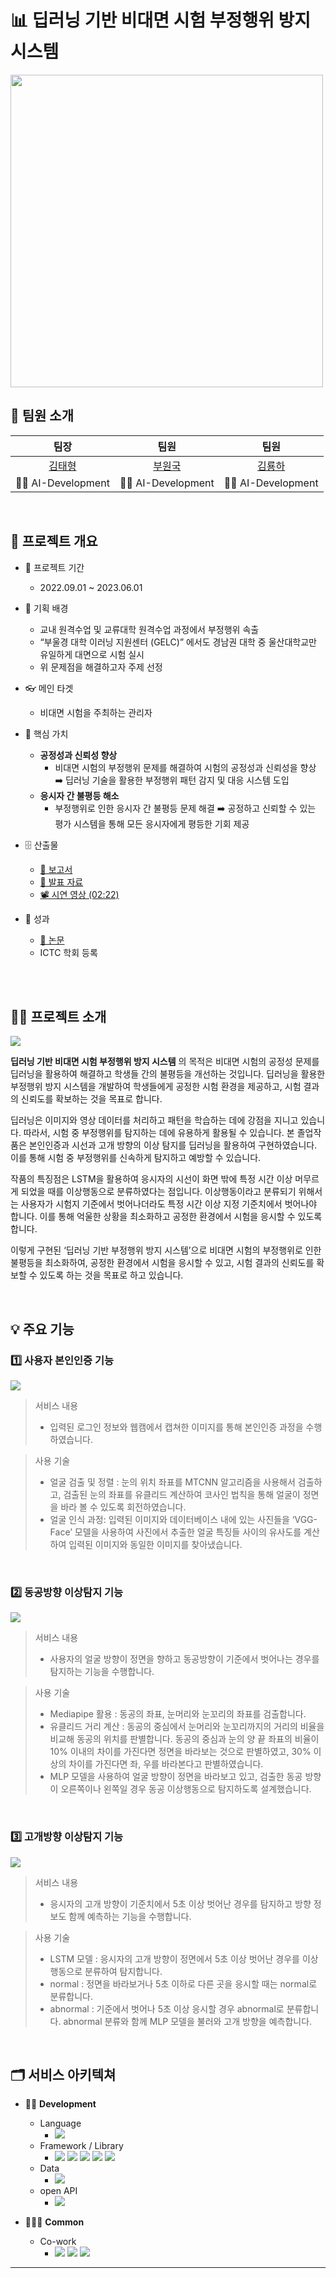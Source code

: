 # 📊 딥러닝 기반 비대면 시험 부정행위 방지 시스템 
<img src="docs/썸네일.png" width="500px" />

<br>

## 🕺 팀원 소개

|                   팀장                   |                 팀원                  |                팀원                 | 
| :--------------------------------------: | :-----------------------------------: | :---------------------------------: |
| [김태형](https://github.com/coryong) | [부원국](https://github.com) | [김룡하](https://github.com) | 
|                   🧑‍💻 AI-Development |                 🧑‍💻 AI-Development                  |                🧑‍💻 AI-Development                 |                

<br>

## 👀 프로젝트 개요

-  📆 프로젝트 기간
   -  2022.09.01 ~ 2023.06.01

-  📌 기획 배경
   -  교내 원격수업 및 교류대학 원격수업 과정에서 부정행위 속출
   -  “부울경 대학 이러닝 지원센터 (GELC)” 에서도 경남권 대학 중 울산대학교만 유일하게 대면으로 시험 실시 
   - 위 문제점을 해결하고자 주제 선정
  
-  👓 메인 타겟
   -  비대면 시험을 주최하는 관리자

-  💍 핵심 가치

   -  **공정성과 신뢰성 향상**
      -  비대면 시험의 부정행위 문제를 해결하여 시험의 공정성과 신뢰성을 향상 ➡️ 딥러닝 기술을 활용한 부정행위 패턴 감지 및 대응 시스템 도입
   -  **응시자 간 불평등 해소**
      -  부정행위로 인한 응시자 간 불평등 문제 해결 ➡️ 공정하고 신뢰할 수 있는 평가 시스템을 통해 모든 응시자에게 평등한 기회 제공

- 🗄 산출물
  - [📃 보고서](docs/딥러닝기반_비대면시험_부정행위_방지_시스템_보고서.pdf)
  - [🔖 발표 자료](docs/졸작_최종.pdf)
  - [📽 시연 영상 (02:22)](https://youtu.be/tqqwJXkgMus)

-  🥇 성과

   - [📜 논문](docs/paper_final.pdf)
   -  ICTC 학회 등록

<br><br>

## 💁‍♂️ 프로젝트 소개

<img src="docs/졸작serviceflow.png"/>

<br>

**딥러닝 기반 비대면 시험 부정행위 방지 시스템** 의 목적은 비대면 시험의 공정성 문제를 딥러닝을 활용하여 해결하고 학생들 간의 불평등을 개선하는 것입니다. 딥러닝을 활용한 부정행위 방지 시스템을 개발하여 학생들에게 공정한 시험 환경을 제공하고, 시험 결과의 신뢰도를 확보하는 
것을 목표로 합니다.
<br>

딥러닝은 이미지와 영상 데이터를 처리하고 패턴을 학습하는 데에 강점을 지니고 있습니다. 따라서, 시험 중 부정행위를 탐지하는 데에 유용하게 활용될 수 있습니다. 본 졸업작품은 본인인증과 시선과 고개 방향의 이상 탐지를 딥러닝을 활용하여 구현하였습니다. 이를 통해 시험 중 부정행위를 신속하게 탐지하고 예방할 수 있습니다. 
<br>

작품의 특징점은 LSTM을 활용하여 응시자의 시선이 화면 밖에 특정 시간 이상 머무르게 되었을 때를 이상행동으로 분류하였다는 점입니다. 이상행동이라고 분류되기 위해서는 사용자가 시험지 기준에서 벗어나더라도 특정 시간 이상 지정 기준치에서 벗어나야 합니다. 이를 통해 억울한 상황을 최소화하고 공정한 환경에서 시험을 응시할 수 있도록 합니다.
<br>

이렇게 구현된 ‘딥러닝 기반 부정행위 방지 시스템’으로 비대면 시험의 부정행위로 인한 불평등을 최소화하여, 공정한 환경에서 시험을 응시할 수 있고, 시험 결과의 신뢰도를 확보할 수 있도록 하는 것을 목표로 하고 있습니다.


<br>

## 💡 주요 기능

### 1️⃣ 사용자 본인인증 기능

<img src="docs/기능1.png" />

> 서비스 내용 
> - 입력된 로그인 정보와 웹캠에서 캡쳐한 이미지를 통해 본인인증 과정을 수행하였습니다.

> 사용 기술
> - 얼굴 검출 및 정렬 : 눈의 위치 좌표를 MTCNN 알고리즘을 사용해서 검출하고, 검출된 눈의 좌표를 유클리드 계산하여 코사인 법칙을 통해 얼굴이 정면을 바라 볼 수 있도록 회전하였습니다.
> - 얼굴 인식 과정: 입력된 이미지와 데이터베이스 내에 있는 사진들을 ‘VGG-Face’ 모델을 사용하여 사진에서 추출한 얼굴 특징들 사이의 유사도를 계산하여 입력된 이미지와 동일한 이미지를 찾아냈습니다.
<br>

### 2️⃣ 동공방향 이상탐지 기능

<img src="docs/기능2.png" />

> 서비스 내용
> -  사용자의 얼굴 방향이 정면을 향하고 동공방향이 기준에서 벗어나는 경우를 탐지하는 기능을 수행합니다.

> 사용 기술 
> -   Mediapipe 활용 : 동공의 좌표, 눈머리와 눈꼬리의 좌표를 검출합니다.
> -   유클리드 거리 계산 : 동공의 중심에서 눈머리와 눈꼬리까지의 거리의 비율을 비교해 동공의 위치를 판별합니다. 동공의 중심과 눈의 양 끝 좌표의 비율이 10% 이내의 차이를 가진다면 정면을 바라보는 것으로 판별하였고, 30% 이상의 차이를 가진다면 좌, 우를 바라본다고 판별하였습니다. 
> -   MLP 모델을 사용하여 얼굴 방향이 정면을 바라보고 있고, 검출한 동공 방향이 오른쪽이나 왼쪽일 경우 동공 이상행동으로 탐지하도록 설계했습니다.

<br>

### 3️⃣ 고개방향 이상탐지 기능

<img src="docs/기능3.png" />

> 서비스 내용
> - 응시자의 고개 방향이 기준치에서 5초 이상 벗어난 경우를 탐지하고 방향 정보도 함께 예측하는 기능을 수행합니다.

> 사용 기술 
> -   LSTM 모델 : 응시자의 고개 방향이 정면에서 5초 이상 벗어난 경우를 이상행동으로 분류하여 탐지합니다.
> -   normal : 정면을 바라보거나 5초 이하로 다른 곳을 응시할 때는 normal로 분류합니다.
> -   abnormal : 기준에서 벗어나 5초 이상 응시할 경우 abnormal로 분류합니다. abnormal 분류와 함께 MLP 모델을 불러와 고개 방향을 예측합니다.


<br>

## 🗂 서비스 아키텍쳐 
- 👨‍🎨 **Development**
  - Language
    - <img src="https://img.shields.io/badge/Python-3776AB?style=flat-square&logo=Python&logoColor=white"/> 
  - Framework / Library
    - <img src="https://img.shields.io/badge/tensorflow-FF6F00?style=flat-square&logo=tensorflow&logoColor=white"> <img src="https://img.shields.io/badge/PyQt-41CD52?style=flat-square&logo=&logoColor=white"> <img src="https://img.shields.io/badge/mediapipe-00DBDE?style=flat-square&logo=&logoColor=white"> <img src="https://img.shields.io/badge/scikitlearn-F7931E?style=flat-square&logo=scikitlearn&logoColor=white"> <img src="https://img.shields.io/badge/opencv-5C3EE8?style=flat-square&logo=opencv&logoColor=white"> 
  - Data
    - <img src="https://img.shields.io/badge/sqlite-003B57?style=flat-square&logo=sqlite&logoColor=white"/>
  - open API
    - <img src="https://img.shields.io/badge/kakaotalk-FFCD00?style=flat-square&logo=kakaotalk&logoColor=white">

- 👨‍👩‍👦 **Common**
  - Co-work
    - <img src="https://img.shields.io/badge/Git-F05032?style=flat-square&logo=Git&logoColor=white"/> <img src="https://img.shields.io/badge/github-181717?style=flat-square&logo=github&logoColor=white"> <img src="https://img.shields.io/badge/googledrive-4285F4?style=flat-square&logo=googledrive&logoColor=white">

---
